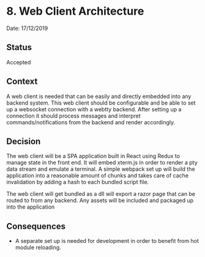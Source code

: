 # 8. Web Client Architecture

Date: 17/12/2019

## Status

Accepted

## Context
A web client is needed that can be easily and directly embedded into any backend system. This web client should be configurable and be able to set up a websocket connection with a webtty backend. After setting up a connection it should process messages and interpret commands/notifications from the backend and render accordingly.

## Decision
The web client will be a SPA application built in React using Redux to manage state in the front end. It will embed xterm.js in order to render a pty data stream and emulate a terminal. A simple webpack set up will build the application into a reasonable amount of chunks and takes care of cache invalidation by adding a hash to each bundled script file.

The web client will get bundled as a dll will export a razor page that can be routed to from any backend. Any assets will be included and packaged up into the application

## Consequences
- A separate set up is needed for development in order to benefit from hot module reloading.
